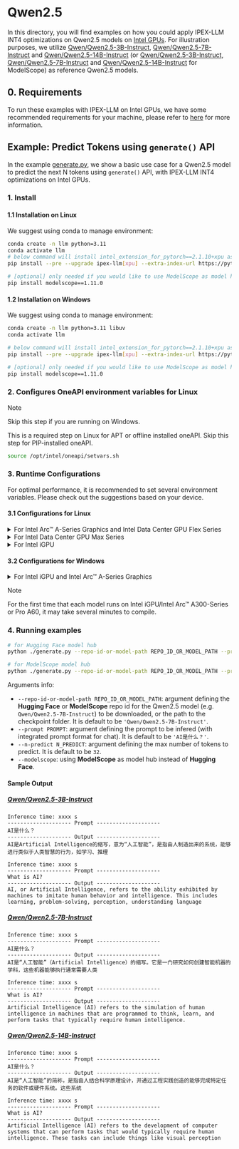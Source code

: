 # Qwen2.5
In this directory, you will find examples on how you could apply IPEX-LLM INT4 optimizations on Qwen2.5 models on [Intel GPUs](../../../README.md). For illustration purposes, we utilize [Qwen/Qwen2.5-3B-Instruct](https://huggingface.co/Qwen/Qwen2.5-3B-Instruct), [Qwen/Qwen2.5-7B-Instruct](https://huggingface.co/Qwen/Qwen2.5-7B-Instruct) and [Qwen/Qwen2.5-14B-Instruct](https://huggingface.co/Qwen/Qwen2.5-14B-Instruct) (or [Qwen/Qwen2.5-3B-Instruct](https://www.modelscope.cn/models/Qwen/Qwen2.5-3B-Instruct), [Qwen/Qwen2.5-7B-Instruct](https://www.modelscope.cn/models/Qwen/Qwen2.5-7B-Instruct) and [Qwen/Qwen2.5-14B-Instruct](https://www.modelscope.cn/models/Qwen/Qwen2.5-14B-Instruct) for ModelScope) as reference Qwen2.5 models.

## 0. Requirements
To run these examples with IPEX-LLM on Intel GPUs, we have some recommended requirements for your machine, please refer to [here](../../../README.md#requirements) for more information.

## Example: Predict Tokens using `generate()` API
In the example [generate.py](./generate.py), we show a basic use case for a Qwen2.5 model to predict the next N tokens using `generate()` API, with IPEX-LLM INT4 optimizations on Intel GPUs.
### 1. Install
#### 1.1 Installation on Linux
We suggest using conda to manage environment:
```bash
conda create -n llm python=3.11
conda activate llm
# below command will install intel_extension_for_pytorch==2.1.10+xpu as default
pip install --pre --upgrade ipex-llm[xpu] --extra-index-url https://pytorch-extension.intel.com/release-whl/stable/xpu/us/

# [optional] only needed if you would like to use ModelScope as model hub
pip install modelscope==1.11.0
```

#### 1.2 Installation on Windows
We suggest using conda to manage environment:
```bash
conda create -n llm python=3.11 libuv
conda activate llm

# below command will install intel_extension_for_pytorch==2.1.10+xpu as default
pip install --pre --upgrade ipex-llm[xpu] --extra-index-url https://pytorch-extension.intel.com/release-whl/stable/xpu/us/

# [optional] only needed if you would like to use ModelScope as model hub
pip install modelscope==1.11.0
```

### 2. Configures OneAPI environment variables for Linux

> [!NOTE]
> Skip this step if you are running on Windows.

This is a required step on Linux for APT or offline installed oneAPI. Skip this step for PIP-installed oneAPI.

```bash
source /opt/intel/oneapi/setvars.sh
```

### 3. Runtime Configurations
For optimal performance, it is recommended to set several environment variables. Please check out the suggestions based on your device.
#### 3.1 Configurations for Linux
<details>

<summary>For Intel Arc™ A-Series Graphics and Intel Data Center GPU Flex Series</summary>

```bash
export USE_XETLA=OFF
export SYCL_PI_LEVEL_ZERO_USE_IMMEDIATE_COMMANDLISTS=1
export SYCL_CACHE_PERSISTENT=1
```

</details>

<details>

<summary>For Intel Data Center GPU Max Series</summary>

```bash
export LD_PRELOAD=${LD_PRELOAD}:${CONDA_PREFIX}/lib/libtcmalloc.so
export SYCL_PI_LEVEL_ZERO_USE_IMMEDIATE_COMMANDLISTS=1
export SYCL_CACHE_PERSISTENT=1
export ENABLE_SDP_FUSION=1
```
> Note: Please note that `libtcmalloc.so` can be installed by `conda install -c conda-forge -y gperftools=2.10`.
</details>

<details>

<summary>For Intel iGPU</summary>

```bash
export SYCL_CACHE_PERSISTENT=1
```

</details>

#### 3.2 Configurations for Windows
<details>

<summary>For Intel iGPU and Intel Arc™ A-Series Graphics</summary>

```cmd
set SYCL_CACHE_PERSISTENT=1
```

</details>


> [!NOTE]
> For the first time that each model runs on Intel iGPU/Intel Arc™ A300-Series or Pro A60, it may take several minutes to compile.
### 4. Running examples

```bash
# for Hugging Face model hub
python ./generate.py --repo-id-or-model-path REPO_ID_OR_MODEL_PATH --prompt PROMPT --n-predict N_PREDICT

# for ModelScope model hub
python ./generate.py --repo-id-or-model-path REPO_ID_OR_MODEL_PATH --prompt PROMPT --n-predict N_PREDICT --modelscope
```

Arguments info:
- `--repo-id-or-model-path REPO_ID_OR_MODEL_PATH`: argument defining the **Hugging Face** or **ModelScope** repo id for the Qwen2.5 model (e.g. `Qwen/Qwen2.5-7B-Instruct`) to be downloaded, or the path to the checkpoint folder. It is default to be `'Qwen/Qwen2.5-7B-Instruct'`.
- `--prompt PROMPT`: argument defining the prompt to be infered (with integrated prompt format for chat). It is default to be `'AI是什么？'`.
- `--n-predict N_PREDICT`: argument defining the max number of tokens to predict. It is default to be `32`.
- `--modelscope`: using **ModelScope** as model hub instead of **Hugging Face**.

#### Sample Output
##### [Qwen/Qwen2.5-3B-Instruct](https://huggingface.co/Qwen/Qwen2.5-3B-Instruct)
```log
Inference time: xxxx s
-------------------- Prompt --------------------
AI是什么？
-------------------- Output --------------------
AI是Artificial Intelligence的缩写，意为“人工智能”，是指由人制造出来的系统，能够进行类似于人类智慧的行为，如学习、推理
```

```log
Inference time: xxxx s
-------------------- Prompt --------------------
What is AI?
-------------------- Output --------------------
AI, or Artificial Intelligence, refers to the ability exhibited by machines to imitate human behavior and intelligence. This includes learning, problem-solving, perception, understanding language
```

##### [Qwen/Qwen2.5-7B-Instruct](https://huggingface.co/Qwen/Qwen2.5-7B-Instruct)
```log
Inference time: xxxx s
-------------------- Prompt --------------------
AI是什么？
-------------------- Output --------------------
AI是“人工智能”（Artificial Intelligence）的缩写。它是一门研究如何创建智能机器的学科，这些机器能够执行通常需要人类
```

```log
Inference time: xxxx s
-------------------- Prompt --------------------
What is AI?
-------------------- Output --------------------
Artificial Intelligence (AI) refers to the simulation of human intelligence in machines that are programmed to think, learn, and perform tasks that typically require human intelligence.
```

##### [Qwen/Qwen2.5-14B-Instruct](https://huggingface.co/Qwen/Qwen2.5-14B-Instruct)
```log
Inference time: xxxx s
-------------------- Prompt --------------------
AI是什么？
-------------------- Output --------------------
AI是“人工智能”的简称，是指由人结合科学原理设计，并通过工程实践创造的能够完成特定任务的软件或硬件系统。这些系统
```

```log
Inference time: xxxx s
-------------------- Prompt --------------------
What is AI?
-------------------- Output --------------------
Artificial Intelligence (AI) refers to the development of computer systems that can perform tasks that would typically require human intelligence. These tasks can include things like visual perception
```